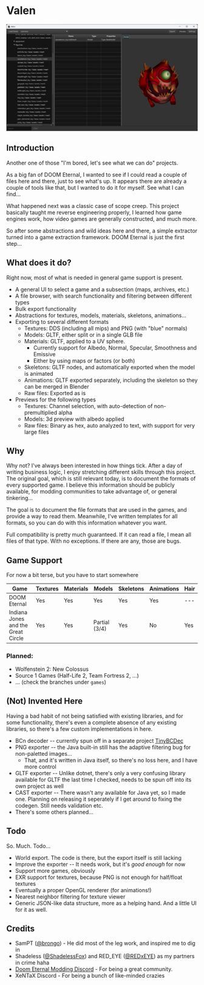 # Valen

![Screenshot](docs/screenshot.png)

## Introduction

Another one of those "I'm bored, let's see what we can do" projects.

As a big fan of DOOM Eternal, I wanted to see if I could read a couple of files here and there, just to see what's up.
It appears there are already a couple of tools like that, but I wanted to do it for myself. See what I can find...

What happened next was a classic case of scope creep. This project basically taught me reverse engineering properly, I
learned how game engines work, how video games are generally constructed, and much more.

So after some abstractions and wild ideas here and there, a simple extractor turned into a game extraction framework.
DOOM Eternal is just the first step...

## What does it do?

Right now, most of what is needed in general game support is present.

* A general UI to select a game and a subsection (maps, archives, etc.)
* A file browser, with search functionality and filtering between different types
* Bulk export functionality
* Abstractions for textures, models, materials, skeletons, animations...
* Exporting to several different formats
    * Textures: DDS (including all mips) and PNG (with "blue" normals)
    * Models: GLTF, either split or in a single GLB file
    * Materials: GLTF, applied to a UV sphere.
        * Currently support for Albedo, Normal, Specular, Smoothness and Emissive
        * Either by using maps or factors (or both)
    * Skeletons: GLTF nodes, and automatically exported when the model is animated
    * Animations: GLTF exported separately, including the skeleton so they can be merged in Blender
    * Raw files: Exported as is
* Previews for the following types
    * Textures: Channel selection, with auto-detection of non-premultiplied alpha
    * Models: 3d preview with albedo applied
    * Raw files: Binary as hex, auto analyzed to text, with support for very large files

## Why

Why not? I've always been interested in how things tick. After a day of writing business logic, I enjoy stretching
different skills through this project. The original goal, which is still relevant today, is to document
the formats of every supported game. I believe this information should be publicly available, for modding communities to
take advantage of, or general tinkering...

The goal is to document the file formats that are used in the games, and provide a way to read them. Meanwhile, I've
written templates for all formats, so you can do with this information whatever you want.

Full compatibility is pretty much guaranteed. If it can read a file, I mean all files of that type. With no exceptions.
If there are any, those are bugs.

## Game Support

For now a bit terse, but you have to start somewhere

| Game                               | Textures | Materials | Models        | Skeletons | Animations | Hair |
|------------------------------------|----------|-----------|---------------|-----------|------------|------|
| DOOM Eternal                       | Yes      | Yes       | Yes           | Yes       | Yes        | ---  |
| Indiana Jones and the Great Circle | Yes      | Yes       | Partial (3/4) | Yes       | No         | Yes  |

### Planned:

* Wolfenstein 2: New Colossus
* Source 1 Games (Half-Life 2, Team Fortress 2, ...)
* ... (check the branches under `games`)

## (Not) Invented Here

Having a bad habit of not being satisfied with existing libraries, and for some functionality, there's even a complete
absence of any existing libraries, so there's a few custom implementations in here.

* BCn decoder -- currently spun off in a separate project [TinyBCDec](https://github.com/jandk/tinybcdec/)
* PNG exporter -- the Java built-in still has the adaptive filtering bug for non-paletted images...
    * That, and it's written in Java itself, so there's no loss here, and I have more control
* GLTF exporter -- Unlike dotnet, there's only a very confusing library available for GLTF the last time I checked,
  needs to be spun off into its own project as well
* CAST exporter -- There wasn't any available for Java yet, so I made one. Planning on releasing it seperately if I get
  around to fixing the codegen. Still needs validation etc.
* There's some others planned...

## Todo

So. Much. Todo...

* World export. The code is there, but the export itself is still lacking
* Improve the exporter -- It needs work, but it's _good enough_ for now
* Support more games, obviously
* EXR support for textures, because PNG is not enough for half/float textures
* Eventually a proper OpenGL renderer (for animations!)
* Nearest neighbor filtering for texture viewer
* Generic JSON-like data structure, more as a helping hand. And a little UI for it as well.

## Credits

* SamPT ([@brongo](https://github.com/brongo/)) - He did most of the leg work, and inspired me to dig in
* Shadeless ([@ShadelessFox](https://github.com/ShadelessFox)) and RED_EYE ([@REDxEYE](https://github.com/REDxEYE)) as
  my partners in crime haha
* [Doom Eternal Modding Discord](https://discord.gg/6yvZs2U) - For being a great community.
* XeNTaX Discord - For being a bunch of like-minded crazies
